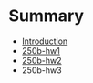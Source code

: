 # Summary

* [Introduction](README.md)
* [250b-hw1](250b-hw1.md)
* [250b-hw2](250b-hw2.md)
* 250b-hw3

